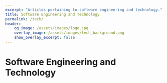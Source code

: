 ```yaml
---
excerpt: "Articles pertaining to software engineering and technology."
title: Software Engineering and Technology
permalink: /tech/
header:
    og_image: /assets/images/logo.jpg
    overlay_image: /assets/images/tech_background.png 
    show_overlay_excerpt: false
---
```

# Software Engineering and Technology

